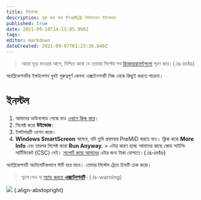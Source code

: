 ```yaml
---
title: উইন্ডোজ
description: শুরু করা যাক PreMiD ইন্সটলেশন উইন্ডোজে
published: true
date: 2021-09-18T14:13:05.996Z
tags: 
editor: markdown
dateCreated: 2021-09-07T01:23:36.846Z
---
```


> আরো দূরে যাওয়ার আগে, নিশ্চিত করো যে তোমার সিস্টেম সব [রিকোয়ারমেন্টগুলো](/install/requirements) পূরণ করে।{.is-info}

অ্যাপ্লিকেশনটির ইন্সটলেশন খুবই গুরুত্বপূর্ণ কেননা এক্সটেনশনটি নিজ থেকে কিছুই করতে পারেনা।

# ইনস্টল
1. আমাদের ডাউনলোড পেজে যাও [এখানে ক্লিক করে](https://premid.app/downloads)।
2. সিলেক্ট করো **উইন্ডোজ**।
3. ইন্সটলারটি ওপেন করো।
4. **Windows SmartScreen** আসবে, যদি তুমি প্রথমবার PreMiD করতে যাও। ক্লিক করো **More Info** এবং তারপর সিলেক্ট করো **Run Anyway**. > এটার কারণ হচ্ছে আমাদের কাছে কোড সাইনিং সার্টিফিকেট (CSC) নেই। [সাপোর্ট করো আমাদের](https://www.patreon.com/Timeraa) এটার জন্য টাকা যোগাতে।{.is-info}

অ্যাপ্লিকেশনটি অটোমেটিকভাবে স্টার্ট হয়ে যাবে। তোমার সিস্টেম ট্রেতে চিহ্নটি চেক করো।

> ভুলে যেও না [অ্যাড করতে **এক্সটেনশনটি**](/install)।{.is-warning}

![](https://a.icons8.com/djxbtnYm/GBjHDS/svg.svg) {.align-abstopright}